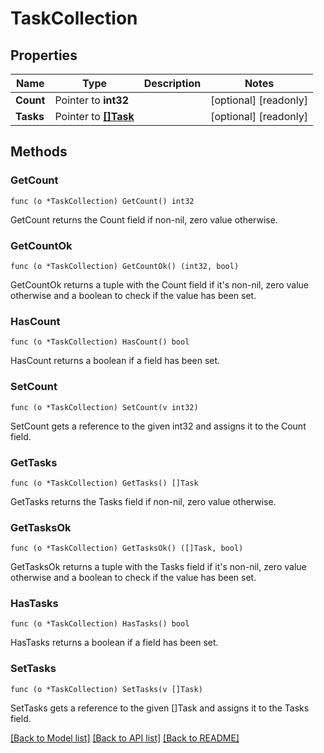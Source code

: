 # TaskCollection

## Properties

Name | Type | Description | Notes
------------ | ------------- | ------------- | -------------
**Count** | Pointer to **int32** |  | [optional] [readonly] 
**Tasks** | Pointer to [**[]Task**](task.md) |  | [optional] [readonly] 

## Methods

### GetCount

`func (o *TaskCollection) GetCount() int32`

GetCount returns the Count field if non-nil, zero value otherwise.

### GetCountOk

`func (o *TaskCollection) GetCountOk() (int32, bool)`

GetCountOk returns a tuple with the Count field if it's non-nil, zero value otherwise
and a boolean to check if the value has been set.

### HasCount

`func (o *TaskCollection) HasCount() bool`

HasCount returns a boolean if a field has been set.

### SetCount

`func (o *TaskCollection) SetCount(v int32)`

SetCount gets a reference to the given int32 and assigns it to the Count field.

### GetTasks

`func (o *TaskCollection) GetTasks() []Task`

GetTasks returns the Tasks field if non-nil, zero value otherwise.

### GetTasksOk

`func (o *TaskCollection) GetTasksOk() ([]Task, bool)`

GetTasksOk returns a tuple with the Tasks field if it's non-nil, zero value otherwise
and a boolean to check if the value has been set.

### HasTasks

`func (o *TaskCollection) HasTasks() bool`

HasTasks returns a boolean if a field has been set.

### SetTasks

`func (o *TaskCollection) SetTasks(v []Task)`

SetTasks gets a reference to the given []Task and assigns it to the Tasks field.


[[Back to Model list]](../README.md#documentation-for-models) [[Back to API list]](../README.md#documentation-for-api-endpoints) [[Back to README]](../README.md)


